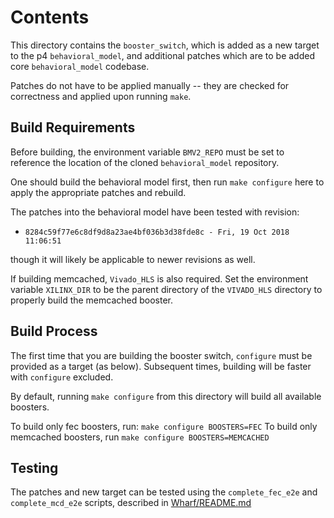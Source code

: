 # Contents

This directory contains the `booster_switch`, which is added as a new target
to the p4 `behavioral_model`, and additional patches which are to be
added core `behavioral_model` codebase.

Patches do not have to be applied manually -- they are checked for correctness
and applied upon running `make`.

## Build Requirements

Before building, the environment variable `BMV2_REPO` must be set to reference
the location of the cloned `behavioral_model` repository.

One should build the behavioral model first, then run `make configure` here
to apply the appropriate patches and rebuild.

The patches into the behavioral model have been tested with revision:
- `8284c59f77e6c8df9d8a23ae4bf036b3d38fde8c - Fri, 19 Oct 2018 11:06:51`

though it will likely be applicable to newer revisions as well.

If building memcached, `Vivado_HLS` is also required.
Set the environment variable `XILINX_DIR` to be the parent directory
of the `VIVADO_HLS` directory to properly build the memcached booster.

## Build Process

The first time that you are building the booster switch, `configure` must be provided
as a target (as below). Subsequent times, building will be faster with `configure` excluded.

By default, running `make configure` from this directory will build all available boosters.

To build only fec boosters, run:
`make configure BOOSTERS=FEC`
To build only memcached boosters, run
`make configure BOOSTERS=MEMCACHED`

## Testing

The patches and new target can be tested using the `complete_fec_e2e` and
`complete_mcd_e2e` scripts, described in [Wharf/README.md](../../Wharf/README.md)
